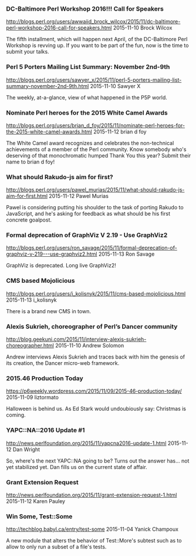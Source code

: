 ### DC-Baltimore Perl Workshop 2016!!! Call for Speakers
http://blogs.perl.org/users/awwaiid_brock_wilcox/2015/11/dc-baltimore-perl-workshop-2016-call-for-speakers.html
2015-11-10
Brock Wilcox

The fifth installment, which will happen next April, of the DC-Baltimore Perl Workshop is revving up. 
If you want to be part of the fun, now is the time to submit your talks.

### Perl 5 Porters Mailing List Summary: November 2nd-9th
http://blogs.perl.org/users/sawyer_x/2015/11/perl-5-porters-mailing-list-summary-november-2nd-9th.html
2015-11-10
Sawyer X

The weekly, at-a-glance, view of what happened in the P5P world.


### Nominate Perl heroes for the 2015 White Camel Awards
http://blogs.perl.org/users/brian_d_foy/2015/11/nominate-perl-heroes-for-the-2015-white-camel-awards.html
2015-11-12
brian d foy

The White Camel award recognizes and celebrates the non-technical achievements
of a member of the Perl community. Know somebody who's deserving of that
monochromatic humped Thank You this year? Submit their name to brian d foy!


### What should Rakudo-js aim for first?
http://blogs.perl.org/users/pawel_murias/2015/11/what-should-rakudo-js-aim-for-first.html
2015-11-12
Pawel Murias

Pawel is considering putting his shoulder to the task of porting Rakudo to
JavaScript, and he's asking for feedback as what should be his first concrete
goalpost.


### Formal deprecation of GraphViz V 2.19 - Use GraphViz2
http://blogs.perl.org/users/ron_savage/2015/11/formal-deprecation-of-graphviz-v-219---use-graphviz2.html
2015-11-13
Ron Savage

GraphViz is deprecated. Long live GraphViz2!


### CMS based Mojolicious
http://blogs.perl.org/users/i_kolisnyk/2015/11/cms-based-mojolicious.html
2015-11-13
i_kolisnyk

There is a brand new CMS in town.


### Alexis Sukrieh, choreographer of Perl’s Dancer community
http://blog.geekuni.com/2015/11/interview-alexis-sukrieh-choreographer.html
2015-11-10
Andrew Solomon

Andrew interviews Alexis Sukrieh and traces back with him the genesis of its
creation, the Dancer micro-web framework. 

### 2015.46 Production Today
https://p6weekly.wordpress.com/2015/11/09/2015-46-production-today/
2015-11-09
liztormato

Halloween is behind us. As Ed Stark would undoubiously say: Christmas is coming.


### YAPC::NA::2016 Update #1
http://news.perlfoundation.org/2015/11/yapcna2016-update-1.html
2015-11-12
Dan Wright

So, where's the next YAPC::NA going to be? Turns out the answer has... not yet
stabilized yet. Dan fills us on the current state of affair.


### Grant Extension Request 
http://news.perlfoundation.org/2015/11/grant-extension-request-1.html
2015-11-12
Karen Pauley

### Win Some, Test::Some
http://techblog.babyl.ca/entry/test-some
2015-11-04
Yanick Champoux

A new module that alters the behavior of Test::More's subtest such as to allow
to only run a subset of a file's tests.
